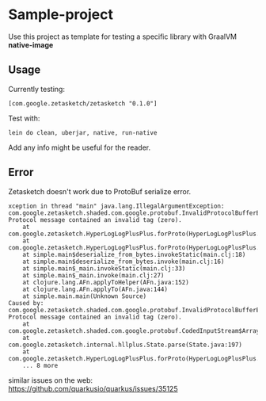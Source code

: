 # Sample-project

Use this project as template for testing a specific library with GraalVM **native-image**

## Usage

Currently testing:

    [com.google.zetasketch/zetasketch "0.1.0"]

Test with:

    lein do clean, uberjar, native, run-native


Add any info might be useful for the reader.


## Error

Zetasketch doesn't work due to ProtoBuf serialize error.

```
xception in thread "main" java.lang.IllegalArgumentException: com.google.zetasketch.shaded.com.google.protobuf.InvalidProtocolBufferException: Protocol message contained an invalid tag (zero).
	at com.google.zetasketch.HyperLogLogPlusPlus.forProto(HyperLogLogPlusPlus.java:131)
	at com.google.zetasketch.HyperLogLogPlusPlus.forProto(HyperLogLogPlusPlus.java:119)
	at simple.main$deserialize_from_bytes.invokeStatic(main.clj:18)
	at simple.main$deserialize_from_bytes.invoke(main.clj:16)
	at simple.main$_main.invokeStatic(main.clj:33)
	at simple.main$_main.invoke(main.clj:27)
	at clojure.lang.AFn.applyToHelper(AFn.java:152)
	at clojure.lang.AFn.applyTo(AFn.java:144)
	at simple.main.main(Unknown Source)
Caused by: com.google.zetasketch.shaded.com.google.protobuf.InvalidProtocolBufferException: Protocol message contained an invalid tag (zero).
	at com.google.zetasketch.shaded.com.google.protobuf.CodedInputStream$ArrayDecoder.readTag(CodedInputStream.java:652)
	at com.google.zetasketch.internal.hllplus.State.parse(State.java:197)
	at com.google.zetasketch.HyperLogLogPlusPlus.forProto(HyperLogLogPlusPlus.java:128)
	... 8 more
```

similar issues on the web: https://github.com/quarkusio/quarkus/issues/35125
